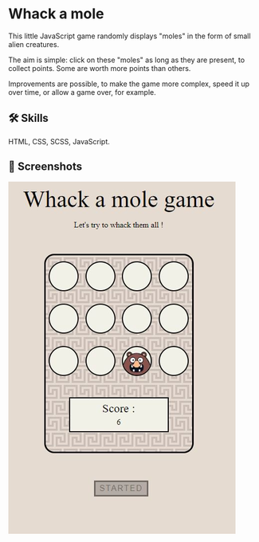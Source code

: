 # Whack a mole

This little JavaScript game randomly displays "moles" in the form of small alien creatures.

The aim is simple: click on these "moles" as long as they are present, to collect points.
Some are worth more points than others.

Improvements are possible, to make the game more complex, speed it up over time, or allow a game over, for example.

## 🛠️ Skills

HTML, CSS, SCSS, JavaScript.


## 📸 Screenshots

![screenshotcogip](https://raw.githubusercontent.com/Grards/Whack-A-Mole/main/screenshot.JPG)
